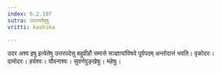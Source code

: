 ```yaml
---
index: 6.2.107
sutra: उदराश्वैषुषु
vritti: kashika

---
```

उदर अश्व इषु इत्येतेषु उत्तरपदेसु बहुव्रीहौ समासे सञ्ज्ञायांविषये पूर्वपदम् अन्तोदात्तं भवति। वृकोदरः। दामोदरः। हर्यश्वः। यौवनाश्वः। सुवर्णपुङ्खेषुः। महेषुः।